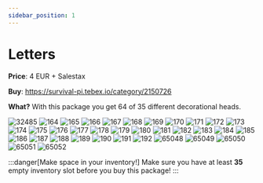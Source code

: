 ```yaml
---
sidebar_position: 1
---
```


# Letters

**Price**: 4 EUR + Salestax

**Buy**: https://survival-pi.tebex.io/category/2150726

**What?** With this package you get 64 of 35 different decorational heads.

![32485](e53838a17036a3436c42e49d9b99effd.webp)
![164](e0212ebb86c935aa786cba45f5f46aed.webp)
![165](3a44058da21fa58161d6310b5a952249.webp)
![166](dee9d3cc0b54c65ddb4aa82abeb0aa4e.webp)
![167](178fda75827490585cbe8aa7c313d9e4.webp)
![168](7dc7d5b70456c0f41b5db23c51523b87.webp)
![169](09088f8e6f857aa10d7d56cd13b1d9cf.webp)
![170](956639571d81b11f4e2a223bd0232cb0.webp)
![171](b7a1a4d3d71bc110954fc57c09bea02c.webp)
![172](1ab02ff99b3e2f09f76df46a87e35507.webp)
![173](d74fa5c01a2a74ad5eae73d5facb820b.webp)
![174](d0b2664b8a07402792b0564dd212fecb.webp)
![175](241a1581741c7a3aa1a6d436627b7621.webp)
![176](35328b0702926005e78c6ef31329e038.webp)
![177](686defc39db63ff2ca68fc8107767a00.webp)
![178](e4eb53c39ede7ed6b70de0d6b08db3d7.webp)
![179](baa086310cfaa0423f3b999541fe156d.webp)
![180](cc0b8051265cf41ffed0d31c7c45fd7b.webp)
![181](06be0b275621a7605e0a006341d86f13.webp)
![182](72732488f82d38e3e1de2fb023ae80cb.webp)
![183](d088ccea99abc8723b15a2bf9624a876.webp)
![184](f0b738f8ef33d89931ea63d0322ac397.webp)
![185](abbad6dd4c3496d983c8f8aa8a98ce27.webp)
![186](ae56a7801f373e912563a417bf7897e9.webp)
![187](6cb84cc86d6ba5dd2b55989e1f6d11c4.webp)
![188](d4367694e589cf1c8699f92f93904b28.webp)
![189](99bcc2fc4a4b258f5c1524e49910e9d0.webp)
![190](a3a5b3873a48ce0e90171bb64066ec59.webp)
![191](add358d6dd7c76c0e00266c4941f58bc.webp)
![192](ba497e4fa8e29054bd6bc770f04bdb57.webp)
![65048](ccbff450118b3ab989a2731aec9f1fc2.webp)
![65049](ef1fcc2512b7d9701f11f807955b16c2.webp)
![65050](f39f3324d1eac00f9435f15cbaa538cb.webp)
![65051](1927d4140f7e6e4d8c9b60b9bc5ba081.webp)
![65052](986d181df6720c7705e8b17bdf806545.webp)

:::danger[Make space in your inventory!]
Make sure you have at least **35** empty inventory slot before you buy this package!
:::